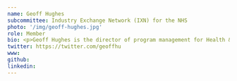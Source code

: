 ```yaml
---
name: Geoff Hughes
subcommittee: Industry Exchange Network (IXN) for the NHS
photo: '/img/geoff-hughes.jpg'
role: Member
bio: <p>Geoff Hughes is the director of program management for Health & Lifesciences in Microsoft’s commercial software engineering division, (CSE). Geoff works with the world’s leading healthcare and pharmaceutical companies, partners, academics and start-ups, with a focus on Microsoft’s latest developer tools & cloud services.</p><p>Geoff has held numerous business development and engineering roles in his tenure at Microsoft with specific industry expertise in Healthcare, Government, Research & Academia. Geoff was a founder member of Microsoft’s Internet Customer Unit established in 1995 to work with Internet Service Providers, pioneering the early days of the World Wide Web.</p>
twitter: https://twitter.com/geoffhu
www: 
github: 
linkedin: 
---
```


